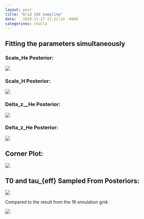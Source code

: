 ```yaml
---
layout: post
title: "Grid 256 Sampling"
date:   2020-11-27 11:21:24 -0800
categorines: cholla
---
```




## Fitting the  parameters simultaneously

### Scale_He Posterior:
<img src="{{ site.url }}assets/images/scale_He_grid_256.png">

### Scale_H Posterior:
<img src="{{ site.url }}assets/images/scale_H_grid_256.png">

### Delta_z__He Posterior:
<img src="{{ site.url }}assets/images/deltaZ_He_grid_256.png">

### Delta_z_He Posterior:
<img src="{{ site.url }}assets/images/deltaZ_H_grid_256.png">  


## Corner Plot:
<img src="{{ site.url }}assets/images/corner_grid_256.png">  



## T0 and tau_{eff} Sampled From Posteriors:

<img src="{{ site.url }}assets/images/fig_composite_sampling_grid_256.png">  

Compared to the result from the 16 simulation grid:

<img src="{{ site.url }}assets/images/fig_composite_sampling_grid_16.png">  


